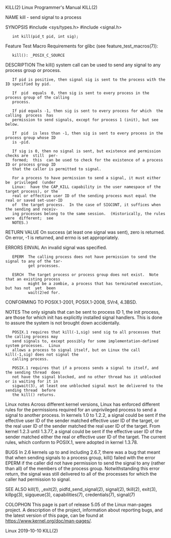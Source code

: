 KILL(2)                             Linux Programmer's Manual                            KILL(2)

NAME
       kill - send signal to a process

SYNOPSIS
       #include <sys/types.h>
       #include <signal.h>

       int kill(pid_t pid, int sig);

   Feature Test Macro Requirements for glibc (see feature_test_macros(7)):

       kill(): _POSIX_C_SOURCE

DESCRIPTION
       The kill() system call can be used to send any signal to any process group or process.

       If pid is positive, then signal sig is sent to the process with the ID specified by pid.

       If  pid  equals  0, then sig is sent to every process in the process group of the calling
       process.

       If pid equals -1, then sig is sent to every process for which  the  calling  process  has
       permission to send signals, except for process 1 (init), but see below.

       If  pid  is less than -1, then sig is sent to every process in the process group whose ID
       is -pid.

       If sig is 0, then no signal is sent, but existence and permission checks are  still  per‐
       formed;  this  can be used to check for the existence of a process ID or process group ID
       that the caller is permitted to signal.

       For a process to have permission to send a signal, it must either  be  privileged  (under
       Linux:  have the CAP_KILL capability in the user namespace of the target process), or the
       real or effective user ID of the sending process must equal the real or saved set-user-ID
       of  the target process.  In the case of SIGCONT, it suffices when the sending and receiv‐
       ing processes belong to the same session.  (Historically, the rules were  different;  see
       NOTES.)

RETURN VALUE
       On  success  (at least one signal was sent), zero is returned.  On error, -1 is returned,
       and errno is set appropriately.

ERRORS
       EINVAL An invalid signal was specified.

       EPERM  The calling process does not have permission to send the signal to any of the tar‐
              get processes.

       ESRCH  The target process or process group does not exist.  Note that an existing process
              might be a zombie, a process that has terminated execution, but has not  yet  been
              wait(2)ed for.

CONFORMING TO
       POSIX.1-2001, POSIX.1-2008, SVr4, 4.3BSD.

NOTES
       The  only signals that can be sent to process ID 1, the init process, are those for which
       init has explicitly installed signal handlers.  This is done to assure the system is  not
       brought down accidentally.

       POSIX.1 requires that kill(-1,sig) send sig to all processes that the calling process may
       send signals to, except possibly for some implementation-defined system processes.  Linux
       allows a process to signal itself, but on Linux the call kill(-1,sig) does not signal the
       calling process.

       POSIX.1 requires that if a process sends a signal to itself, and the sending thread  does
       not have the signal blocked, and no other thread has it unblocked or is waiting for it in
       sigwait(3), at least one unblocked signal must be delivered to the sending thread  before
       the kill() returns.

   Linux notes
       Across  different kernel versions, Linux has enforced different rules for the permissions
       required for an unprivileged process to send a signal to another process.  In kernels 1.0
       to 1.2.2, a signal could be sent if the effective user ID of the sender matched effective
       user ID of the target, or the real user ID of the sender matched the real user ID of  the
       target.   From kernel 1.2.3 until 1.3.77, a signal could be sent if the effective user ID
       of the sender matched either the real or effective user ID of the  target.   The  current
       rules, which conform to POSIX.1, were adopted in kernel 1.3.78.

BUGS
       In  2.6  kernels  up to and including 2.6.7, there was a bug that meant that when sending
       signals to a process group, kill() failed with the error EPERM if the caller did not have
       permission  to  send  the  signal  to any (rather than all) of the members of the process
       group.  Notwithstanding this error return, the signal was still delivered to all  of  the
       processes for which the caller had permission to signal.

SEE ALSO
       kill(1),   _exit(2),   pidfd_send_signal(2),  signal(2),  tkill(2),  exit(3),  killpg(3),
       sigqueue(3), capabilities(7), credentials(7), signal(7)

COLOPHON
       This page is part of release 5.05 of the Linux man-pages project.  A description  of  the
       project,  information  about  reporting bugs, and the latest version of this page, can be
       found at https://www.kernel.org/doc/man-pages/.

Linux                                      2019-10-10                                    KILL(2)

